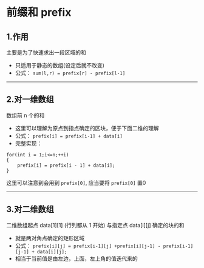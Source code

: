 # 前缀和 prefix

## 1.作用
主要是为了快速求出一段区域的和
+ 只适用于静态的数组(设定后就不改变)
+ 公式：
`sum(l,r) = prefix[r] - prefix[l-1]`

***

## 2.对一维数组

数组前 n 个的和 
+ 这里可以理解为原点到指点确定的区块，便于下面二维的理解
+ 公式：
`prefix[i] = prefix[i-1] + data[i]`
+ 完整实现：
```
for(int i = 1;i<=n;++i)
{
    prefix[i] = prefix[i - 1] + data[i];
}
```
这里可以注意到会用到 `prefix[0]`, 应当要将 `prefix[0]` 置0

***

## 3.对二维数组

二维数组起点 data[1][1] (行列都从 1 开始) 与指定点 data[i][j] 确定的块的和
+ 就是两对角点确定的矩形区域
+ 公式：
`prefix[i][j] = prefix[i-1][j] +prefix[i][j-1] - prefix[i-1][j-1] + data[i][j];`
+ 相当于当前值是由左边，上面，左上角的值迭代来的
 